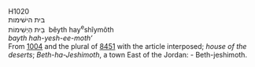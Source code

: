 <body>
  <p>H1020<br>  בּית הישׁימות  <br> בֵּיתּ הַיְשִׁימוֹת  ‎  bêyth hay<sup>e</sup>shı̂ymôth  <br><i>bayth</i> <i>hah-yesh-ee-moth‘ </i><br>From <a href="h1004.htm">1004</a> and the plural of <a href="h8451.htm">8451</a> with the article interposed; <i>house</i> <i>of</i> <i>the</i> <i>deserts</i>; <i>Beth-ha-Jeshimoth</i>, a town East of the Jordan: - Beth-jeshimoth.<br></p>
 </body>